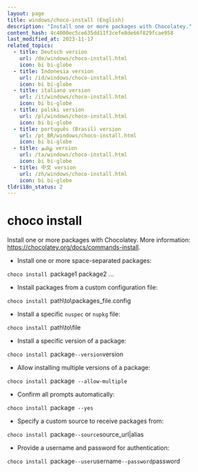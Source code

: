 ```yaml
---
layout: page
title: windows/choco-install (English)
description: "Install one or more packages with Chocolatey."
content_hash: 4c4000ec5ce635dd11f3cefe8de66f829fcae958
last_modified_at: 2023-11-17
related_topics:
  - title: Deutsch version
    url: /de/windows/choco-install.html
    icon: bi bi-globe
  - title: Indonesia version
    url: /id/windows/choco-install.html
    icon: bi bi-globe
  - title: italiano version
    url: /it/windows/choco-install.html
    icon: bi bi-globe
  - title: polski version
    url: /pl/windows/choco-install.html
    icon: bi bi-globe
  - title: português (Brasil) version
    url: /pt_BR/windows/choco-install.html
    icon: bi bi-globe
  - title: தமிழ் version
    url: /ta/windows/choco-install.html
    icon: bi bi-globe
  - title: 中文 version
    url: /zh/windows/choco-install.html
    icon: bi bi-globe
tldri18n_status: 2
---
```

# choco install

Install one or more packages with Chocolatey.
More information: <https://chocolatey.org/docs/commands-install>.

- Install one or more space-separated packages:

`choco install `<span class="tldr-var badge badge-pill bg-dark-lm bg-white-dm text-white-lm text-dark-dm font-weight-bold">package1 package2 ...</span>

- Install packages from a custom configuration file:

`choco install `<span class="tldr-var badge badge-pill bg-dark-lm bg-white-dm text-white-lm text-dark-dm font-weight-bold">path\to\packages_file.config</span>

- Install a specific `nuspec` or `nupkg` file:

`choco install `<span class="tldr-var badge badge-pill bg-dark-lm bg-white-dm text-white-lm text-dark-dm font-weight-bold">path\to\file</span>

- Install a specific version of a package:

`choco install `<span class="tldr-var badge badge-pill bg-dark-lm bg-white-dm text-white-lm text-dark-dm font-weight-bold">package</span>` --version `<span class="tldr-var badge badge-pill bg-dark-lm bg-white-dm text-white-lm text-dark-dm font-weight-bold">version</span>

- Allow installing multiple versions of a package:

`choco install `<span class="tldr-var badge badge-pill bg-dark-lm bg-white-dm text-white-lm text-dark-dm font-weight-bold">package</span>` --allow-multiple`

- Confirm all prompts automatically:

`choco install `<span class="tldr-var badge badge-pill bg-dark-lm bg-white-dm text-white-lm text-dark-dm font-weight-bold">package</span>` --yes`

- Specify a custom source to receive packages from:

`choco install `<span class="tldr-var badge badge-pill bg-dark-lm bg-white-dm text-white-lm text-dark-dm font-weight-bold">package</span>` --source `<span class="tldr-var badge badge-pill bg-dark-lm bg-white-dm text-white-lm text-dark-dm font-weight-bold">source_url|alias</span>

- Provide a username and password for authentication:

`choco install `<span class="tldr-var badge badge-pill bg-dark-lm bg-white-dm text-white-lm text-dark-dm font-weight-bold">package</span>` --user `<span class="tldr-var badge badge-pill bg-dark-lm bg-white-dm text-white-lm text-dark-dm font-weight-bold">username</span>` --password `<span class="tldr-var badge badge-pill bg-dark-lm bg-white-dm text-white-lm text-dark-dm font-weight-bold">password</span>
